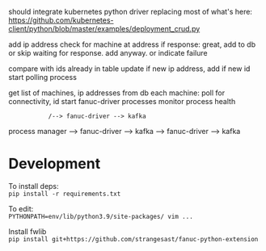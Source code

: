 should integrate kubernetes python driver replacing most of what's here:  
https://github.com/kubernetes-client/python/blob/master/examples/deployment_crud.py  

add ip address
check for machine at address
if response:
  great, add to db
or
  skip waiting for response. add anyway.
or
  indicate failure

compare with ids already in table
update if new ip address, add if new id
start polling process


get list of machines, ip addresses from db
each machine:
  poll for connectivity, id
  start fanuc-driver processes
  monitor process health


               /--> fanuc-driver --> kafka
process manager --> fanuc-driver --> kafka
               \--> fanuc-driver --> kafka


# Development
To install deps:  
`pip install -r requirements.txt`  

To edit:  
`PYTHONPATH=env/lib/python3.9/site-packages/ vim ...`  

Install fwlib  
`pip install git+https://github.com/strangesast/fanuc-python-extension`  
